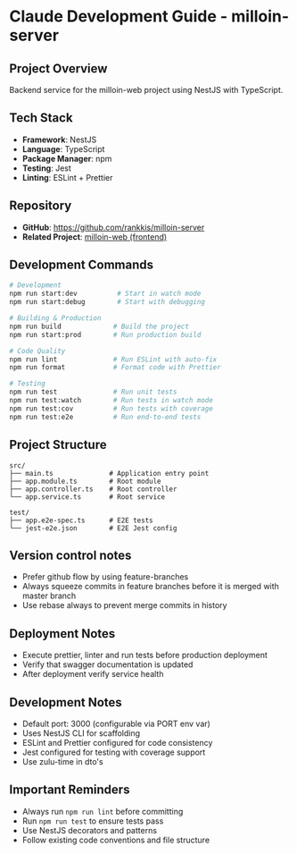 # Claude Development Guide - milloin-server

## Project Overview

Backend service for the milloin-web project using NestJS with TypeScript.

## Tech Stack

- **Framework**: NestJS
- **Language**: TypeScript
- **Package Manager**: npm
- **Testing**: Jest
- **Linting**: ESLint + Prettier

## Repository

- **GitHub**: https://github.com/rankkis/milloin-server
- **Related Project**: [milloin-web (frontend)](https://github.com/rankkis/milloin-web)

## Development Commands

```bash
# Development
npm run start:dev          # Start in watch mode
npm run start:debug        # Start with debugging

# Building & Production
npm run build             # Build the project
npm run start:prod        # Run production build

# Code Quality
npm run lint              # Run ESLint with auto-fix
npm run format            # Format code with Prettier

# Testing
npm run test              # Run unit tests
npm run test:watch        # Run tests in watch mode
npm run test:cov          # Run tests with coverage
npm run test:e2e          # Run end-to-end tests
```

## Project Structure

```
src/
├── main.ts              # Application entry point
├── app.module.ts        # Root module
├── app.controller.ts    # Root controller
└── app.service.ts       # Root service

test/
├── app.e2e-spec.ts      # E2E tests
└── jest-e2e.json        # E2E Jest config
```

## Version control notes

- Prefer github flow by using feature-branches
- Always squeeze commits in feature branches before it is merged with master branch
- Use rebase always to prevent merge commits in history

## Deployment Notes

- Execute prettier, linter and run tests before production deployment
- Verify that swagger documentation is updated
- After deployment verify service health

## Development Notes

- Default port: 3000 (configurable via PORT env var)
- Uses NestJS CLI for scaffolding
- ESLint and Prettier configured for code consistency
- Jest configured for testing with coverage support
- Use zulu-time in dto's

## Important Reminders

- Always run `npm run lint` before committing
- Run `npm run test` to ensure tests pass
- Use NestJS decorators and patterns
- Follow existing code conventions and file structure
